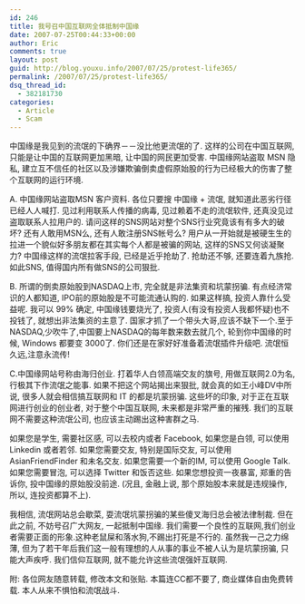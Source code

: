 ```yaml
---
id: 246
title: 我号召中国互联网全体抵制中国缘
date: 2007-07-25T00:44:33+00:00
author: Eric
comments: true
layout: post
guid: http://blog.youxu.info/2007/07/25/protest-life365/
permalink: /2007/07/25/protest-life365/
dsq_thread_id:
  - 382181730
categories:
  - Article
  - Scam
---
```

中国缘是我见到的流氓的下确界－－没比他更流氓的了. 这样的公司在中国互联网, 只能是让中国的互联网更加黑暗, 让中国的网民更加受害. 中国缘网站盗取 MSN 隐私, 建立互不信任的社区以及涉嫌欺骗倒卖虚假原始股的行为已经极大的伤害了整个互联网的运行环境.

A. 中国缘网站盗取MSN 客户资料. 各位只要搜 中国缘 + 流氓, 就知道此恶劣行径已经人人喊打. 见过利用联系人传播的病毒, 见过赖着不走的流氓软件, 还真没见过盗取联系人拉用户的. 请问这样的SNS网站对整个SNS行业究竟该有有多大的破坏? 还有人敢用MSN么, 还有人敢注册SNS帐号么? 用户从一开始就是被硬生生的拉进一个貌似好多朋友都在其实每个人都是被骗的网站, 这样的SNS又何谈凝聚力? 中国缘这样的流氓拉客手段, 已经是近乎抢劫了. 抢劫还不够, 还要连着九族抢. 如此SNS, 值得国内所有做SNS的公司狠批.

B. 所谓的倒卖原始股到NASDAQ上市, 完全就是非法集资和坑蒙拐骗. 有点经济常识的人都知道, IPO前的原始股是不可能流通认购的. 如果这样搞, 投资人靠什么受益呢. 我可以 99% 确定, 中国缘钱要烧光了, 投资人(有没有投资人我都怀疑)也不投钱了, 就想出非法集资的主意了. 国家才抓了一个带头大哥,应该不缺下一个.至于NASDAQ,少吹牛了,中国要上NASDAQ的每年数来数去就几个, 轮到你中国缘的时候, Windows 都要变 3000了. 你们还是在家好好准备着流氓插件升级吧. 流氓恒久远,注意永流传!

C.中国缘网站号称由海归创业. 打着华人白领高端交友的旗号, 用做互联网2.0为名, 行极其下作流氓之能事. 如果不把这个网站揭出来狠批, 就会真的如王小峰DV中所说, 很多人就会相信搞互联网和 IT 的都是坑蒙拐骗. 这些坏的印象, 对于正在互联网进行创业的创业者, 对于整个中国互联网, 未来都是非常严重的摧残. 我们的互联网不需要这种流氓公司, 也应该主动踢出这种害群之马.

如果您是学生, 需要社区感, 可以去校内或者 Facebook, 如果您是白领, 可以使用Linkedin 或者若邻. 如果您需要交友, 特别是国际交友, 可以使用 AsianFriendFinder 和未名交友. 如果您需要一个新的IM, 可以使用 Google Talk. 如果您需要冒泡, 可以选择 Twitter 和饭否这些. 如果您想投资一夜暴富, 郑重的告诉你, 投中国缘的原始股没前途. (况且, 金融上说, 那个原始股本来就是违规操作, 所以, 连投资都算不上).

我相信, 流氓网站总会歇菜, 耍流氓坑蒙拐骗的某些傻叉海归总会被法律制裁. 但在此之前, 不妨号召广大网友, 一起抵制中国缘. 我们需要一个良性的互联网,我们创业者需要正面的形象.这种老鼠屎和落水狗,不踢出打死是不行的. 虽然我一己之力绵薄, 但为了若干年后我们这一般有理想的人从事的事业不被人认为是坑蒙拐骗, 只能大声疾呼. 我们信仰互联网, 就不能允许这些流氓强奸互联网.

附: 各位网友随意转载, 修改本文和张贴. 本篇连CC都不要了, 商业媒体自由免费转载. 本人从来不惧怕和流氓战斗.